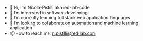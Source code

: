 - 👋 Hi, I’m Nicola-Pistilli aka red-lab-code
- 👀 I’m interested in software developing
- 🌱 I’m currently learning full stack web application languages
- 💞️ I’m looking to collaborate on automation and machine learning application
- 📫 How to reach me: n.pistilli@red-lab.com

<!---
red-lab-code/red-lab-code is a ✨ special ✨ repository because its `README.md` (this file) appears on your GitHub profile.
You can click the Preview link to take a look at your changes.
--->

